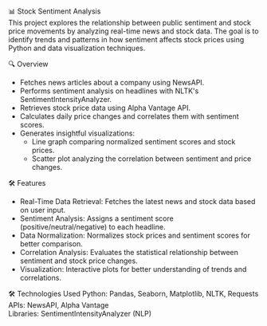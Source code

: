 📊 Stock Sentiment Analysis </br>
This project explores the relationship between public sentiment and stock price movements by analyzing real-time news and stock data. The goal is to identify trends and patterns in how sentiment affects stock prices using Python and data visualization techniques.

🔍 Overview
- Fetches news articles about a company using NewsAPI.
- Performs sentiment analysis on headlines with NLTK's SentimentIntensityAnalyzer.
- Retrieves stock price data using Alpha Vantage API.
- Calculates daily price changes and correlates them with sentiment scores.
- Generates insightful visualizations:
  - Line graph comparing normalized sentiment scores and stock prices.
  - Scatter plot analyzing the correlation between sentiment and price changes.
    
🛠 Features
- Real-Time Data Retrieval: Fetches the latest news and stock data based on user input.
- Sentiment Analysis: Assigns a sentiment score (positive/neutral/negative) to each headline.
- Data Normalization: Normalizes stock prices and sentiment scores for better comparison.
- Correlation Analysis: Evaluates the statistical relationship between sentiment and stock price changes.
- Visualization: Interactive plots for better understanding of trends and correlations.

🛠 Technologies Used
Python: Pandas, Seaborn, Matplotlib, NLTK, Requests </br>
APIs: NewsAPI, Alpha Vantage </br>
Libraries: SentimentIntensityAnalyzer (NLP) </br>
